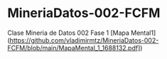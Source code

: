 # MineriaDatos-002-FCFM
Clase Mineria de Datos 002
Fase 1
[Mapa Mental1] (https://github.com/vladimirmtz/MineriaDatos-002-FCFM/blob/main/MapaMental_1_1688132.pdf])
